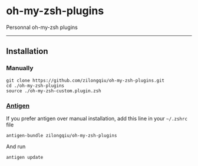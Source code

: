 # oh-my-zsh-plugins

Personnal oh-my-zsh plugins

---

## Installation

### Manually

    git clone https://github.com/zilongqiu/oh-my-zsh-plugins.git
    cd ./oh-my-zsh-plugins
    source ./oh-my-zsh-custom.plugin.zsh

### [Antigen](https://github.com/zsh-users/antigen)

If you prefer antigen over manual installation, add this line in your `~/.zshrc` file

    antigen-bundle zilongqiu/oh-my-zsh-plugins

And run

    antigen update
